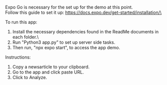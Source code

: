 Expo Go is necessary for the set up for the demo at this point.\
Follow this guide to set it up: https://docs.expo.dev/get-started/installation/\

To run this app:

1. Install the necessary dependencies found in the ReadMe documents in each folder.\
2. Run "Python3 app.py" to set up server side tasks.
3. Then run, "npx expo start", to access the app demo.

Instructions:
1. Copy a newsarticle to your clipboard.
2. Go to the app and click paste URL.
3. Click to Analyze.
